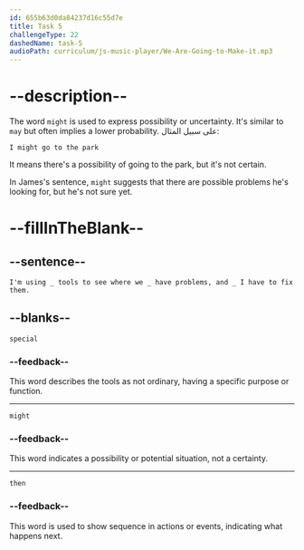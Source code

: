 ```yaml
---
id: 655b63d0da84237d16c55d7e
title: Task 5
challengeType: 22
dashedName: task-5
audioPath: curriculum/js-music-player/We-Are-Going-to-Make-it.mp3
---
```


<!--
AUDIO REFERENCE:
James: I'm using special tools to see where we might have problems, and then I have to fix them.
-->

# --description--

The word `might` is used to express possibility or uncertainty. It's similar to `may` but often implies a lower probability. على سبيل المثال:

`I might go to the park`

It means there's a possibility of going to the park, but it's not certain.

In James's sentence, `might` suggests that there are possible problems he's looking for, but he's not sure yet.

# --fillInTheBlank--

## --sentence--

`I'm using _ tools to see where we _ have problems, and _ I have to fix them.`

## --blanks--

`special`

### --feedback--

This word describes the tools as not ordinary, having a specific purpose or function.

---

`might`

### --feedback--

This word indicates a possibility or potential situation, not a certainty.

---

`then`

### --feedback--

This word is used to show sequence in actions or events, indicating what happens next.
